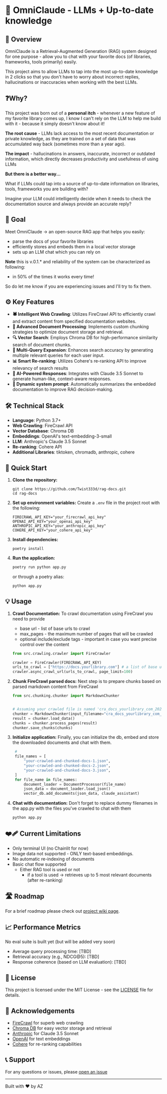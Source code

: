 # 🚀 OmniClaude - LLMs + Up-to-date knowledge

## 🌟 Overview

OmniClaude is a Retrieval-Augmented Generation (RAG) system designed for one purpose - allow you to chat with your
favorite docs (of libraries, frameworks, tools primarily) easily.

This project aims to allow LLMs to tap into the most up-to-date knowledge in 2 clicks so that you don't have to
worry about incorrect replies, hallucinations or inaccuracies when working with the best LLMs.

## ❓Why?
This project was born out of a **personal itch** - whenever a new feature of my favorite library comes up, I know I
can't rely on the LLM to help me build with it - because it simply doesn't know about it!

**The root cause** - LLMs lack access to the most recent documentation or private knowledge, as they are trained on a
set of data that was accumulated way back (sometimes more than a year ago).

**The impact** - hallucinations in answers, inaccurate, incorrect or outdated information, which directly decreases
productivity and usefulness of using LLMs

**But there is a better way...**

What if LLMs could tap into a source of up-to-date information on libraries, tools, frameworks you are building with?

Imagine your LLM could intelligently decide when it needs to check the documentation source and always provide an
accurate reply?

## 🎯 Goal
Meet OmniClaude -> an open-source RAG app that helps you easily:
- parse the docs of your favorite libraries
- efficiently stores and embeds them in a local vector storage
- sets up an LLM chat which you can rely on

**Note** this is v.0.1.* and reliability of the system can be characterized as following:
- in 50% of the times it works every time!

So do let me know if you are experiencing issues and I'll try to fix them.

## ⚙️ Key Features

- **🕷️ Intelligent Web Crawling**: Utilizes FireCrawl API to efficiently crawl and extract content from specified documentation websites.
- **🧠 Advanced Document Processing**: Implements custom chunking strategies to optimize document storage and retrieval.
- **🔍 Vector Search**: Employs Chroma DB for high-performance similarity search of document chunks.
- **🔄 Multi-Query Expansion**: Enhances search accuracy by generating multiple relevant queries for each user input.
- **📊 Smart Re-ranking**: Utilizes Cohere's re-ranking API to improve relevancy of search results
- **🤖 AI-Powered Responses**: Integrates with Claude 3.5 Sonnet to generate human-like, context-aware responses.
- **🧠 Dynamic system prompt**: Automatically summarizes the embedded documentation to improve RAG decision-making.

## 🛠️ Technical Stack

- **Language**: Python 3.7+
- **Web Crawling**: FireCrawl API
- **Vector Database**: Chroma DB
- **Embeddings**: OpenAI's text-embedding-3-small
- **LLM**: Anthropic's Claude 3.5 Sonnet
- **Re-ranking**: Cohere API
- **Additional Libraries**: tiktoken, chromadb, anthropic, cohere

## 🚀 Quick Start

1. **Clone the repository:**
   ```
   git clone https://github.com/Twist333d/rag-docs.git
   cd rag-docs
   ```

2. **Set up environment variables:**
   Create a `.env` file in the project root with the following:
   ```
   FIRECRAWL_API_KEY="your_firecrawl_api_key"
   OPENAI_API_KEY="your_openai_api_key"
   ANTHROPIC_API_KEY="your_anthropic_api_key"
   COHERE_API_KEY="your_cohere_api_key"
   ```

3. **Install dependencies:**
   ```
   poetry install
   ```

4. **Run the application:**
   ```bash
   poetry run python app.py
   ```
   or through a poetry alias:
   ```bash
   python app.py
   ```

## 💡 Usage

1. **Crawl Documentation:**
   To crawl documentation using FireCrawl you need to provide
   - base url - list of base urls to crawl
   - max_pages - the maximum number of pages that will be crawled
   - optional include/exclude tags - important in case you want precise control over the content

   ```python
   from src.crawling.crawler import FireCrawler

   crawler = FireCrawler(FIRECRAWL_API_KEY)
   urls_to_crawl = ["https://docs.yourlibrary.com"] # a list of base urls to crawl
   crawler.async_crawl_url(urls_to_crawl, page_limit=100)
   ```

2. **Chunk FireCrawl parsed docs:**
   Next step is to prepare chunks based on parsed markdown content from FireCrawl
   ```python
   from src.chunking.chunker import MarkdownChunker


   # Assuming your crawled file is named 'cra_docs_yourlibrary_com_20241026_123456.json'
   chunker = MarkdownChunker(input_filename="cra_docs_yourlibrary_com_20241026_123456.json")
   result = chunker.load_data()
   chunks = chunker.process_pages(result)
   chunker.save_chunks(chunks)
   ```

3. **Initialize application:**
   Finally, you can initialize the db, embed and store the downloaded documents and chat with them.
   ```python
    #
    file_names = [
        "your-crawled-and-chunked-docs-1.json",
        "your-crawled-and-chunked-docs-2.json",
        "your-crawled-and-chunked-docs-3.json",
    ]
    for file_name in file_names:
        document_loader = DocumentProcessor(file_name)
        json_data = document_loader.load_json()
        vector_db.add_documents(json_data, claude_assistant)
   ```

4. **Chat with documentation:**
   Don't forget to replace dummy filenames in the app.py with the files you've crawled to chat with them
   ```python
   python app.py
   ```

## ❤️‍🩹 Current Limitations
- Only terminal UI (no Chainlit for now)
- Image data not supported - ONLY text-based embeddings.
- No automatic re-indexing of documents
- Basic chat flow supported
  - Either RAG tool is used or not
    - if a tool is used -> retrieves up to 5 most relevant documents (after re-ranking)

## 🛣️ Roadmap
For a brief roadmap please check out [project wiki page](https://github.com/Twist333d/omni-claude/wiki).

## 📈 Performance Metrics
No eval suite is built yet (but will be added very soon)
- Average query processing time: [TBD]
- Retrieval accuracy (e.g., NDCG@5): [TBD]
- Response coherence (based on LLM evaluation): [TBD]

## 📜 License

This project is licensed under the MIT License - see the [LICENSE](LICENSE) file for details.

## 🙏 Acknowledgements

- [FireCrawl](https://firecrawl.dev/) for superb web crawling
- [Chroma DB](https://www.trychroma.com/) for easy vector storage and retrieval
- [Anthropic](https://www.anthropic.com/) for Claude 3.5 Sonnet
- [OpenAI](https://openai.com/) for text embeddings
- [Cohere](https://cohere.ai/) for re-ranking capabilities

## 📞 Support

For any questions or issues, please [open an issue](https://github.com/yourusername/omni-claude/issues)

---

Built with ❤️ by AZ

